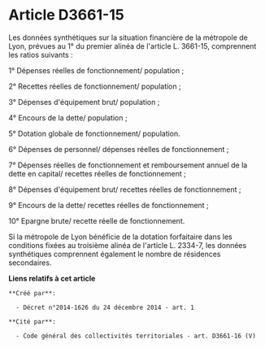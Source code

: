 # Article D3661-15

Les données synthétiques sur la situation financière de la métropole de Lyon, prévues au 1° du premier alinéa de l'article L.
3661-15, comprennent les ratios suivants : 

1° Dépenses réelles de fonctionnement/ population ; 

2° Recettes réelles de fonctionnement/ population ; 

3° Dépenses d'équipement brut/ population ; 

4° Encours de la dette/ population ; 

5° Dotation globale de fonctionnement/ population. 

6° Dépenses de personnel/ dépenses réelles de fonctionnement ; 

7° Dépenses réelles de fonctionnement et remboursement annuel de la dette en capital/ recettes réelles de fonctionnement ; 

8° Dépenses d'équipement brut/ recettes réelles de fonctionnement ; 

9° Encours de la dette/ recettes réelles de fonctionnement ; 

10° Epargne brute/ recette réelle de fonctionnement. 

Si la métropole de Lyon bénéficie de la dotation forfaitaire dans les conditions fixées au troisième alinéa de l'article L.
2334-7, les données synthétiques comprennent également le nombre de résidences secondaires.

**Liens relatifs à cet article**

	**Créé par**:

	  - Décret n°2014-1626 du 24 décembre 2014 - art. 1

	**Cité par**:

	  - Code général des collectivités territoriales - art. D3661-16 (V)
